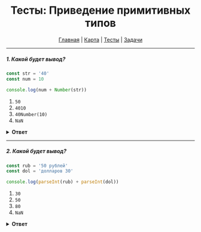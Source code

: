 <div align="center">

# Тесты: Приведение примитивных типов

[Главная](https://github.com/dollaween/junior-roadmap/)
|
[Карта](/roadmap/README.md)
|
[Тесты](/tests/README.md)
|
[Задачи](/tasks/README.md)

</div>

---

##### 1. Какой будет вывод?

```javascript
const str = '40'
const num = 10

console.log(num + Number(str))
```

1. `50`
2. `4010`
3. `40Number(10)`
4. `NaN`

<details><summary><b>Ответ</b></summary>
<p>

**Ответ: 1**

При помещении параметра в объект `Number`, он попытается преобразовать параметр в число. Если преобразование в число невозможно, будет отдано значение `NaN`.

В данном случае, строка `40` будет преобразована в число `40`.

</p>
</details>

---

##### 2. Какой будет вывод?

```javascript
const rub = '50 рублей'
const dol = 'долларов 30'

console.log(parseInt(rub) + parseInt(dol))
```

1. `30`
2. `50`
3. `80`
4. `NaN`

<details><summary><b>Ответ</b></summary>
<p>

**Ответ: 4**

Функция `parseInt()` принимает строку и пытается преобразовать ее в число. Если преобразование не удается — будет возвращено значение `NaN`.

Если строка начинается с цифр, а затем идут другие символы — то будут возвращены только цифры из начала строки.

Примеры:
* `console.log(parseInt('10'))` -> `10`
* `console.log(parseInt('10 рублей'))` -> `10`
* `console.log(parseInt('10 или 5 рублей'))` -> `10`
* `console.log(parseInt('рублей 10'))` -> `NaN`

</p>
</details>


